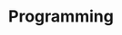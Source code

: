 ---
title: Programming 
summary: Victory is reserved for those who are willing to pay its price.
cover:
    image:  images/series/katana.gif
hidemeta: true
layout: lista
---